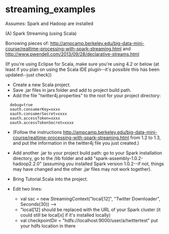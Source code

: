 streaming_examples
==================

Assumes: Spark and Hadoop are installed


(A) Spark Streaming (using Scala)

Borrowing pieces of: http://ampcamp.berkeley.edu/big-data-mini-course/realtime-processing-with-spark-streaming.html and http://www.pwendell.com/2013/09/28/declarative-streams.html

(If you're using Eclipse for Scala, make sure you're using 4.2 or below (at least if you plan on using the Scala IDE plugin--it's possible this has been updated--just check))


* Create a new Scala project.
* Save .jar files in jars folder and add to project build path.
* Add the file "twitter4j.properties" to the root for your project directory:

```
  debug=true
  oauth.consumerKey=xxxx
  oauth.consumerSecret=xxxx
  oauth.accessToken=xxxx
  oauth.accessTokenSecret=xxxx
```
* (Follow the instructions http://ampcamp.berkeley.edu/big-data-mini-course/realtime-processing-with-spark-streaming.html from 1.2 to 1.3, and put the information in the twitter4j file you just created.)


* Add another .jar to your project build path: go to your Spark installation directory, go to the /lib folder and add "spark-assembly-1.0.2-hadoop2.2.0" (assuming you installed Spark version 1.0.2--if not, things may have changed and the other .jar files may not work together).
* Bring Tutorial.Scala into the project.
* Edit two lines: 
  * val ssc = new StreamingContext("local[12]", "Twitter Downloader", Seconds(30)) -->
  - "local[12] should be replaced with the URL of your Spark cluster (it could still be local[x] if it's installed locally)
  * val checkpointDir = "hdfs://localhost:9000/user/a/twittertest" put your hdfs location in there
